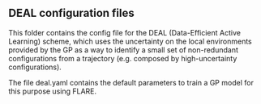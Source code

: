 ## DEAL configuration files

This folder contains the config file for the DEAL (Data-Efficient Active Learning) scheme, which uses the uncertainty on the local environments provided by the GP as a way to identify a small set of non-redundant configurations from a trajectory (e.g. composed by high-uncertainty configurations).

The file deal.yaml contains the default parameters to train a GP model for this purpose using FLARE.